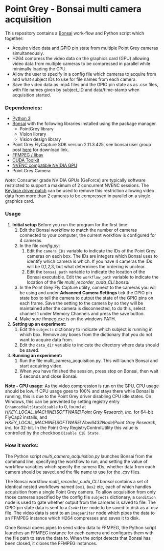 # Point Grey - Bonsai multi camera acquisition

This repository contains a [Bonsai](https://bonsai-rx.org//introduction/) work-flow and Python script which together:

- Acquire video data and GPIO pin state from multiple Point Grey cameras simultaneously.
- H264 compress the video data on the graphics card (GPU) allowing video data from multiple cameras to be compressed in parallel while minimally loading the CPU.
- Allow the user to specify in a config file which cameras to acquire from and what subject IDs to use for file names from each camera.
- Save the video data as .mp4 files and the GPIO pin state as as .csv files, with file names given by subject_ID and data/time-stamp when acquisition started.

### Dependencies:

- [Python 3](https://www.python.org/)
- [Bonsai](https://bonsai-rx.org/) with the following libraries installed using the package manager.
  - PointGrey library
  - Vision library
  - Vision design library
- Point Grey FlyCapture SDK version 2.11.3.425, see bonsai user group post [here](https://groups.google.com/forum/#!msg/bonsai-users/Wq2Bo1DnCD8/jb0BfvIVAgAJ) for download link.
- [FFMPEG / libav](https://developer.nvidia.com/ffmpeg) 
- [CUDA Toolkit](https://developer.nvidia.com/cuda-toolkit)
- [NVENC compatible NVIDIA GPU](https://developer.nvidia.com/video-encode-decode-gpu-support-matrix)
- Point Grey Camera

*Note:* Consumer grade NVIDIA GPUs (GeForce) are typically software restricted to support a maximum of 2 concurrent NVENC sessions. The [Keylase driver patch](https://github.com/keylase/nvidia-patch) can be used to remove this restriction allowing video data from more than 2 cameras to be compressed in parallel on a single graphics card.

### Usage

1. **Initial setup** Before you run the program for the first time:
   1. Edit the Bonsai workflow to match the number of cameras connected to your computer, the current workflow is configured for 4 cameras. 
   2. In the file *config.py*:
      1. Edit the `camera_IDs` variable to indicate the IDs of the Point Grey cameras on each box.  The IDs are integers which Bonsai uses to identify which camera is which.   If you have 4 cameras the IDs will be 0,1,2,3, but what determines the ordering is unclear. 
      2. Edit the `bonsai_path` variable to indicate the location of the Bonsai executable.  Edit the `workflow_path` variable to indicate the location of the file *multi_recorder_cuda_CLI.bonsai*
   3. In the Point Grey Fly Capture utility, connect to the cameras you will be using and under **Advanced Camera Settings** tick the GPIO pin state box to tell the camera to output the state of the GPIO pins on each frame.  Save the setting to the camera by so they will be maintained after the camera is disconnected, to do this, select channel 1 under Memory Channels and press the save button.
   4. Make sure ffmpeg.exe is on the windows PATH.
2. **Setting up an experiment:**
   1. Edit the `subjects` dictionary to indicate which subject is running in which box.  Remove any boxes from the dictionary that you do not want to acquire data from.
   2. Edit the `data_dir` variable to indicate the directory where data should be saved.
3. **Running an experiment:**
   1. Run the file multi_camera_acquisition.py.  This will launch Bonsai and start acquiring video.
   2. When you have finished the session, press stop on Bonsai, then wait 5 seconds and close Bonsai. 

**Note - CPU usage:** As the video compression is run on the GPU, CPU usage should be low.  If CPU usage goes to 100% and stays there while Bonsai is running, this is due to the Point Grey driver disabling CPU idle states.  On Windows, this can be prevented by setting registry entry `EnhancedHaltStateDisable` to 0, found at *HKEY_LOCAL_MACHINE\SOFTWARE\Point Grey Research, Inc.* for 64-bit FlyCap2 installs, and *HKEY_LOCAL_MACHINE\SOFTWARE\Wow6432Node\Point Grey Research, Inc.*  for 32-bit.  In the Point Grey RegistryControlUtility this value is controlled by the checkbox `Disable C1E State`.

### How it works:

The Python script *multi_camera_acquisition.py*  launches Bonsai from the command line, specifying the workflow to run, and setting the value of workflow variables which specify the camera IDs, whether data  from each camera should be saved, and the file name to use for the .csv files.

The Bonsai workflow *multi_recorder_cuda_CLI.bonsai* contains a set of identical nested workflows named `Box1`, `Box2` etc, each of which handles acquisition from a single Point Grey camera.  To allow acquisition from only those cameras specified by the config file `subjects` dictionary, a `Condition` node is used to gate whether output from the cameras is saved to file.  The GPIO pin state data is sent to a `CsvWriter` node to be saved to disk as a .csv file.  The video data is sent to an `ImageWriter` node which pipes the data to an FFMPEG instance which H264 compresses and saves it to disk.

Once Bonsai opens pipes to send video data to FFMPEG, the Python script launches an FFMPEG instance for each camera and configures them with the file path to save the data to.  When the script detects that Bonsai has been closed, it closes the FFMPEG instances.
